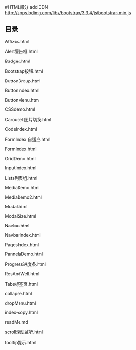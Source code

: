 #HTML部分
add CDN http://apps.bdimg.com/libs/bootstrap/3.3.4/js/bootstrap.min.js
## 目录

Affixed.html

Alert警告框.html		

Badges.html		

Bootstrap按钮.html	

ButtonGroup.html		

ButtonIndex.html		

ButtonMenu.html		

CSSdemo.html		

Carousel 图片切换.html		

CodeIndex.html		

FormIndex 自适应.html		

FormIndex.html		

GridDemo.html		

InputIndex.html		

Lists列表组.html		

MediaDemo.html		

MediaDemo2.html		

Modal.html		

ModalSize.html		

Navbar.html		

NavbarIndex.html		

PagesIndex.html		

PannelaDemo.html		

Progress进度条.html		

ResAndWell.html		

Tabs标签页.html		

collapse.html		

dropMenu.html		

index-copy.html		

readMe.md		

scroll滚动监听.html		

tooltip提示.html
